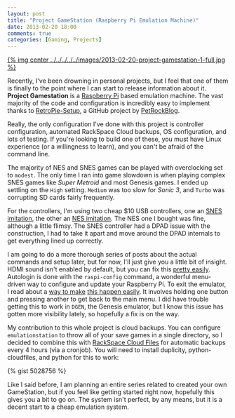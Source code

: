 ```yaml
---
layout: post
title: "Project GameStation (Raspberry Pi Emulation Machine)"
date: 2013-02-20 18:00
comments: true
categories: [Gaming, Projects]
---
```


[{% img center ../../../../../images/2013-02-20-project-gamestation-1-full.jpg %}](../../../../../images/2013-02-20-project-gamestation-1.jpg)

Recently, I've been drowning in personal projects, but I feel that one of them is finally to the point where I can start to release information about it. **Project Gamestation** is a [Raspberry Pi](http://www.newark.com/jsp/shoppingCart/shoppingCart.jsp?ICID=Pi-Advanced-Bundle&_requestid=37485) based emulation machine. The vast majority of the code and configuration is incredibly easy to implement thanks to [RetroPie-Setup](https://github.com/petrockblog/RetroPie-Setup), a GitHub project by [PetRockBlog](https://github.com/petrockblog).

Really, the only configuration I've done with this project is controller configuration, automated RackSpace Cloud backups, OS configuration, and lots of testing. If you're looking to build one of these, you must have Linux experience (or a willingness to learn), and you can't be afraid of the command line.

The majority of NES and SNES games can be played with overclocking set to `modest`. The only time I ran into game slowdown is when playing complex SNES games like _Super Metroid_ and most Genesis games. I ended up settling on the `High` setting. `Medium` was too slow for _Sonic 3_, and `Turbo` was corrupting SD cards fairly frequently.

For the controllers, I'm using two cheap $10 USB controllers, one an [SNES imitation](http://www.amazon.com/gp/product/B002JAU20W/ref=as_li_ss_tl?ie=UTF8&camp=1789&creative=390957&creativeASIN=B002JAU20W&linkCode=as2&tag=thbloftowe-20), the other an [NES imitation](http://www.amazon.com/gp/product/B002YVD3KM/ref=as_li_ss_tl?ie=UTF8&camp=1789&creative=390957&creativeASIN=B002YVD3KM&linkCode=as2&tag=thbloftowe-20). The NES one I bought was fine, although a little flimsy. The SNES controller had a DPAD issue with the construction, I had to take it apart and move around the DPAD internals to get everything lined up correctly.

I am going to do a more thorough series of posts about the actual commands and setup later, but for now, I'll just give you a little bit of insight. HDMI sound isn't enabled by default, but you can fix this [pretty easily](http://www.raspberrypi.org/phpBB3/viewtopic.php?p=136939). Autologin is done with the `raspi-config` command, a wonderful menu-driven way to configure and update your Raspberry Pi. To exit the emulator, I read about a [way to make](http://www.raspberrypi.org/phpBB3/viewtopic.php?p=250689#p250689) [this happen easily](http://forum.themaister.net/viewtopic.php?pid=1065#p1065). It involves holding one button and pressing another to get back to the main menu. I did have trouble getting this to work in `DGEN`, the Genesis emulator, but I know this issue has gotten more visibility lately, so hopefully a fix is on the way.

My contribution to this whole project is cloud backups. You can configure `emulationstation` to throw all of your save games in a single directory, so I decided to combine this with [RackSpace Cloud Files](http://www.rackspace.com/cloud/files/) for automatic backups every 4 hours (via a cronjob). You will need to install duplicity, python-cloudfiles, and python for this to work:

{% gist 5028756 %}

Like I said before, I am planning an entire series related to created your own GameStation, but if you feel like getting started right now, hopefully this gives you a bit to go on. The system isn't perfect, by any means, but it is a decent start to a cheap emulation system.